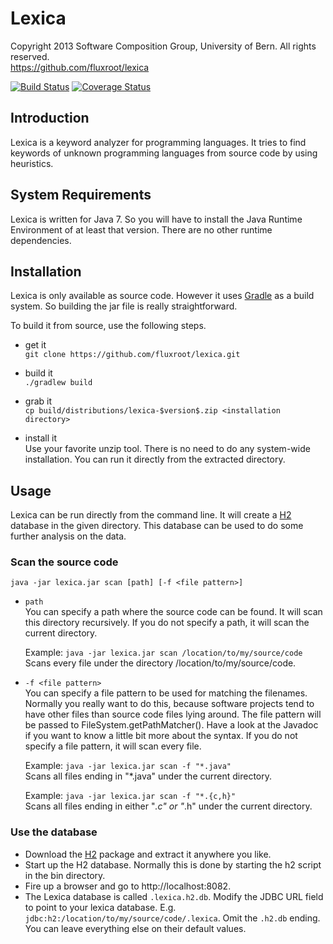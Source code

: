 Lexica
======

Copyright 2013 Software Composition Group, University of Bern.
All rights reserved.  
https://github.com/fluxroot/lexica

[![Build Status](https://travis-ci.org/fluxroot/lexica.png)](https://travis-ci.org/fluxroot/lexica) [![Coverage Status](https://coveralls.io/repos/fluxroot/lexica/badge.png)](https://coveralls.io/r/fluxroot/lexica)


Introduction
------------
Lexica is a keyword analyzer for programming languages. It tries to find
keywords of unknown programming languages from source code by using
heuristics.


System Requirements
-------------------
Lexica is written for Java 7. So you will have to install the Java
Runtime Environment of at least that version. There are no other runtime
dependencies.


Installation
------------
Lexica is only available as source code. However it uses [Gradle] as a
build system. So building the jar file is really straightforward.

To build it from source, use the following steps.

- get it  
`git clone https://github.com/fluxroot/lexica.git`

- build it  
`./gradlew build`

- grab it  
`cp build/distributions/lexica-$version$.zip <installation directory>`

- install it  
Use your favorite unzip tool. There is no need to do any system-wide
installation. You can run it directly from the extracted directory.


Usage
-----
Lexica can be run directly from the command line. It will create a [H2]
database in the given directory. This database can be used to do some
further analysis on the data.

### Scan the source code
`java -jar lexica.jar scan [path] [-f <file pattern>]`

- `path`  
You can specify a path where the source code can be found. It will scan
this directory recursively. If you do not specify a path, it will scan
the current directory.

    Example: `java -jar lexica.jar scan /location/to/my/source/code`  
Scans every file under the directory /location/to/my/source/code.

- `-f <file pattern>`  
You can specify a file pattern to be used for matching the filenames.
Normally you really want to do this, because software projects tend to
have other files than source code files lying around. The file pattern
will be passed to FileSystem.getPathMatcher(). Have a look at the
Javadoc if you want to know a little bit more about the syntax. If you
do not specify a file pattern, it will scan every file.

    Example: `java -jar lexica.jar scan -f "*.java"`  
Scans all files ending in "*.java" under the current directory.

    Example: `java -jar lexica.jar scan -f "*.{c,h}"`  
Scans all files ending in either "*.c" or "*.h" under the current directory.

### Use the database
- Download the [H2] package and extract it anywhere you like.
- Start up the H2 database. Normally this is done by starting the h2
script in the bin directory.
- Fire up a browser and go to http://localhost:8082.
- The Lexica database is called `.lexica.h2.db`. Modify the JDBC URL
field to point to your lexica database. E.g.
`jdbc:h2:/location/to/my/source/code/.lexica`. Omit the `.h2.db` ending.
You can leave everything else on their default values.

[Gradle]: http://gradle.org
[H2]: http://www.h2database.com
